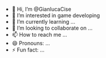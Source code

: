 - 👋 Hi, I’m @GianlucaCise
- 👀 I’m interested in game developing
- 🌱 I’m currently learning ...
- 💞️ I’m looking to collaborate on ...
- 📫 How to reach me ...
- 😄 Pronouns: ...
- ⚡ Fun fact: ...

<!---
GianlucaCise/GianlucaCise is a ✨ special ✨ repository because its `README.md` (this file) appears on your GitHub profile.
You can click the Preview link to take a look at your changes.
--->
